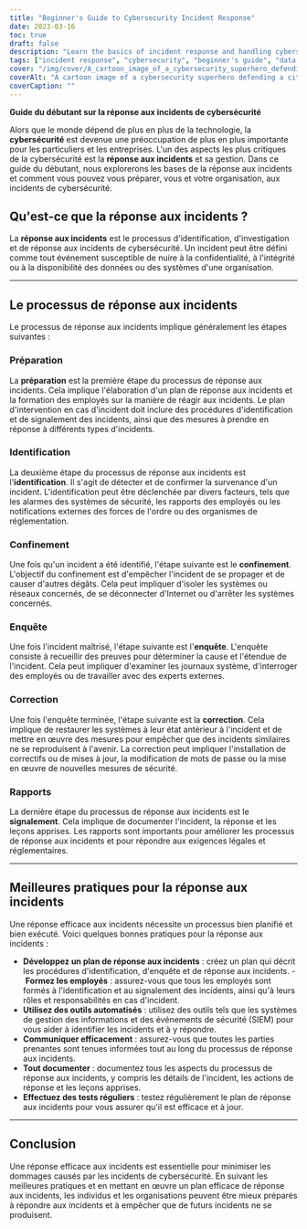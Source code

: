 ```yaml
---
title: "Beginner's Guide to Cybersecurity Incident Response"
date: 2023-03-16
toc: true
draft: false
description: "Learn the basics of incident response and handling cybersecurity incidents with this beginner's guide."
tags: ["incident response", "cybersecurity", "beginner's guide", "data protection", "data security", "IT security", "network security", "cyber attacks", "information security", "cybercrime", "digital security", "IT infrastructure", "data breaches", "cyber threats", "cyber defense", "incident management", "data recovery", "security planning", "risk management", "cybersecurity strategy"]
cover: "/img/cover/A_cartoon_image_of_a_cybersecurity_superhero_defending_a_city.png"
coverAlt: "A cartoon image of a cybersecurity superhero defending a city against cyber threats."
coverCaption: ""
---
```

 **Guide du débutant sur la réponse aux incidents de cybersécurité**  Alors que le monde dépend de plus en plus de la technologie, la **cybersécurité** est devenue une préoccupation de plus en plus importante pour les particuliers et les entreprises. L'un des aspects les plus critiques de la cybersécurité est la **réponse aux incidents** et sa gestion. Dans ce guide du débutant, nous explorerons les bases de la réponse aux incidents et comment vous pouvez vous préparer, vous et votre organisation, aux incidents de cybersécurité.  ## Qu'est-ce que la réponse aux incidents ?  La **réponse aux incidents** est le processus d'identification, d'investigation et de réponse aux incidents de cybersécurité. Un incident peut être défini comme tout événement susceptible de nuire à la confidentialité, à l'intégrité ou à la disponibilité des données ou des systèmes d'une organisation.  ______  ## Le processus de réponse aux incidents  Le processus de réponse aux incidents implique généralement les étapes suivantes :  ### Préparation  La **préparation** est la première étape du processus de réponse aux incidents. Cela implique l'élaboration d'un plan de réponse aux incidents et la formation des employés sur la manière de réagir aux incidents. Le plan d'intervention en cas d'incident doit inclure des procédures d'identification et de signalement des incidents, ainsi que des mesures à prendre en réponse à différents types d'incidents.  ### Identification  La deuxième étape du processus de réponse aux incidents est l'**identification**. Il s'agit de détecter et de confirmer la survenance d'un incident. L'identification peut être déclenchée par divers facteurs, tels que les alarmes des systèmes de sécurité, les rapports des employés ou les notifications externes des forces de l'ordre ou des organismes de réglementation.  ### Confinement  Une fois qu'un incident a été identifié, l'étape suivante est le **confinement**. L'objectif du confinement est d'empêcher l'incident de se propager et de causer d'autres dégâts. Cela peut impliquer d'isoler les systèmes ou réseaux concernés, de se déconnecter d'Internet ou d'arrêter les systèmes concernés.  ### Enquête  Une fois l'incident maîtrisé, l'étape suivante est l'**enquête**. L'enquête consiste à recueillir des preuves pour déterminer la cause et l'étendue de l'incident. Cela peut impliquer d'examiner les journaux système, d'interroger des employés ou de travailler avec des experts externes.  ### Correction  Une fois l'enquête terminée, l'étape suivante est la **correction**. Cela implique de restaurer les systèmes à leur état antérieur à l'incident et de mettre en œuvre des mesures pour empêcher que des incidents similaires ne se reproduisent à l'avenir. La correction peut impliquer l'installation de correctifs ou de mises à jour, la modification de mots de passe ou la mise en œuvre de nouvelles mesures de sécurité.  ### Rapports  La dernière étape du processus de réponse aux incidents est le **signalement**. Cela implique de documenter l'incident, la réponse et les leçons apprises. Les rapports sont importants pour améliorer les processus de réponse aux incidents et pour répondre aux exigences légales et réglementaires.  ______  ## Meilleures pratiques pour la réponse aux incidents  Une réponse efficace aux incidents nécessite un processus bien planifié et bien exécuté. Voici quelques bonnes pratiques pour la réponse aux incidents :  - **Développez un plan de réponse aux incidents** : créez un plan qui décrit les procédures d'identification, d'enquête et de réponse aux incidents. - **Formez les employés** : assurez-vous que tous les employés sont formés à l'identification et au signalement des incidents, ainsi qu'à leurs rôles et responsabilités en cas d'incident. - **Utilisez des outils automatisés** : utilisez des outils tels que les systèmes de gestion des informations et des événements de sécurité (SIEM) pour vous aider à identifier les incidents et à y répondre. - **Communiquer efficacement** : assurez-vous que toutes les parties prenantes sont tenues informées tout au long du processus de réponse aux incidents. - **Tout documenter** : documentez tous les aspects du processus de réponse aux incidents, y compris les détails de l'incident, les actions de réponse et les leçons apprises. - **Effectuez des tests réguliers** : testez régulièrement le plan de réponse aux incidents pour vous assurer qu'il est efficace et à jour.  ______  ## Conclusion  Une réponse efficace aux incidents est essentielle pour minimiser les dommages causés par les incidents de cybersécurité. En suivant les meilleures pratiques et en mettant en œuvre un plan efficace de réponse aux incidents, les individus et les organisations peuvent être mieux préparés à répondre aux incidents et à empêcher que de futurs incidents ne se produisent.